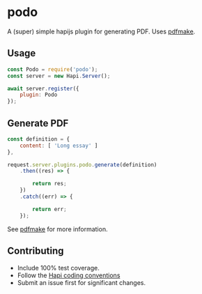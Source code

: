 # podo

A (super) simple hapijs plugin for generating PDF. Uses [pdfmake](http://pdfmake.org/).

## Usage
```js
const Podo = require('podo');
const server = new Hapi.Server();

await server.register({
    plugin: Podo
});
```

## Generate PDF
```js
const definition = {
    content: [ 'Long essay' ]
},

request.server.plugins.podo.generate(definition)
    .then((res) => {

        return res;
    })
    .catch((err) => {

        return err;
    });
```
See [pdfmake](http://pdfmake.org/) for more information.

## Contributing
* Include 100% test coverage.
* Follow the [Hapi coding conventions](http://hapijs.com/styleguide)
* Submit an issue first for significant changes.


